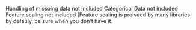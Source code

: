 Handling of missoing data not included
Categorical Data not included
Feature scaling not included
(Feature scaling is proivded by many libraries by defauly, be sure when you don't have it.
